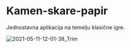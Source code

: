# Kamen-skare-papir
Jednostavna aplikacija na temelju klasične igre.

![2021-05-11-12-01-38_Trim](https://user-images.githubusercontent.com/80545806/117798577-906ba180-b251-11eb-8aaa-394a07ff5833.gif)
